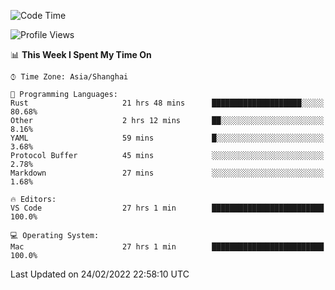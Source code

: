 <!--START_SECTION:waka-->
![Code Time](http://img.shields.io/badge/Code%20Time-1%2C030%20hrs%2032%20mins-blue)

![Profile Views](http://img.shields.io/badge/Profile%20Views-4-blue)

📊 **This Week I Spent My Time On** 

```text
⌚︎ Time Zone: Asia/Shanghai

💬 Programming Languages: 
Rust                     21 hrs 48 mins      ████████████████████░░░░░   80.68% 
Other                    2 hrs 12 mins       ██░░░░░░░░░░░░░░░░░░░░░░░   8.16% 
YAML                     59 mins             █░░░░░░░░░░░░░░░░░░░░░░░░   3.68% 
Protocol Buffer          45 mins             ░░░░░░░░░░░░░░░░░░░░░░░░░   2.78% 
Markdown                 27 mins             ░░░░░░░░░░░░░░░░░░░░░░░░░   1.68%

🔥 Editors: 
VS Code                  27 hrs 1 min        █████████████████████████   100.0%

💻 Operating System: 
Mac                      27 hrs 1 min        █████████████████████████   100.0%

```


 Last Updated on 24/02/2022 22:58:10 UTC
<!--END_SECTION:waka-->
